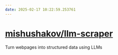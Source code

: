 ```yaml
---
date: 2025-02-17 10:22:59.253761
---
```


# [mishushakov/llm-scraper](https://github.com/mishushakov/llm-scraper)

Turn webpages into structured data using LLMs